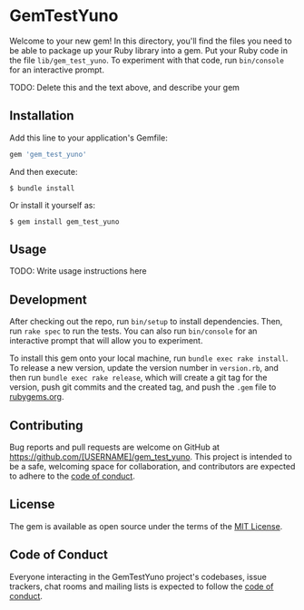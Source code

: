 # GemTestYuno

Welcome to your new gem! In this directory, you'll find the files you need to be able to package up your Ruby library into a gem. Put your Ruby code in the file `lib/gem_test_yuno`. To experiment with that code, run `bin/console` for an interactive prompt.

TODO: Delete this and the text above, and describe your gem

## Installation

Add this line to your application's Gemfile:

```ruby
gem 'gem_test_yuno'
```

And then execute:

    $ bundle install

Or install it yourself as:

    $ gem install gem_test_yuno

## Usage

TODO: Write usage instructions here

## Development

After checking out the repo, run `bin/setup` to install dependencies. Then, run `rake spec` to run the tests. You can also run `bin/console` for an interactive prompt that will allow you to experiment.

To install this gem onto your local machine, run `bundle exec rake install`. To release a new version, update the version number in `version.rb`, and then run `bundle exec rake release`, which will create a git tag for the version, push git commits and the created tag, and push the `.gem` file to [rubygems.org](https://rubygems.org).

## Contributing

Bug reports and pull requests are welcome on GitHub at https://github.com/[USERNAME]/gem_test_yuno. This project is intended to be a safe, welcoming space for collaboration, and contributors are expected to adhere to the [code of conduct](https://github.com/[USERNAME]/gem_test_yuno/blob/master/CODE_OF_CONDUCT.md).

## License

The gem is available as open source under the terms of the [MIT License](https://opensource.org/licenses/MIT).

## Code of Conduct

Everyone interacting in the GemTestYuno project's codebases, issue trackers, chat rooms and mailing lists is expected to follow the [code of conduct](https://github.com/[USERNAME]/gem_test_yuno/blob/master/CODE_OF_CONDUCT.md).
